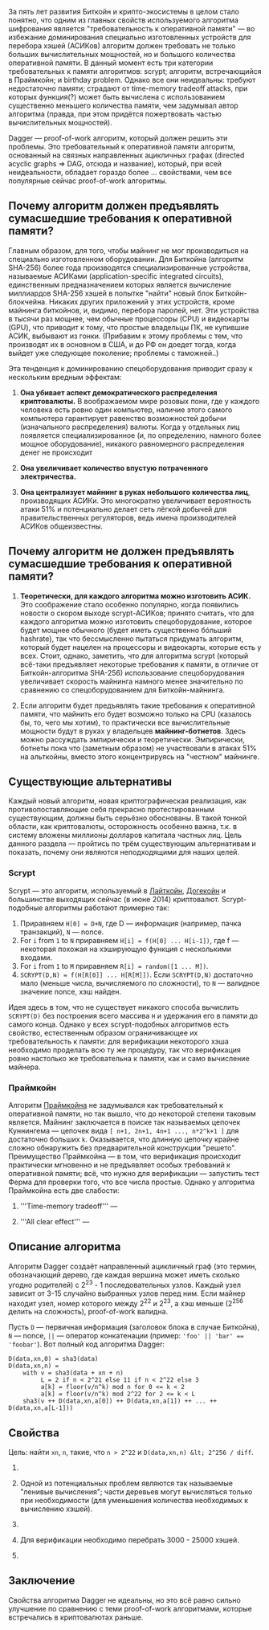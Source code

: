 За пять лет развития Биткойн и крипто-экосистемы в целом стало понятно, что одним из главных свойств используемого алгоритма шифрования является "требовательность к оперативной памяти" — во избежание доминирования специально изготовленных устройств для перебора хэшей (АСИКов) алгоритм должен требовать не только больших вычислительных мощностей, но и большого количества оперативной памяти. В данный момент есть три категории требовательных к памяти алгоритмов: scrypt; алгоритм, встречающийся в Праймкойн; и birthday problem. Однако все они неидеальны: требуют недостаточно памяти; страдают от time-memory tradeoff attacks, при которых функция(?) может быть вычислена с использованием существенно меньшего количества памяти, чем задумывал автор алгоритма (правда, при этом придётся пожертвовать частью вычислительных мощностей).

Dagger — proof-of-work алгоритм, который должен решить эти проблемы. Это требовательный к оперативной памяти алгоритм, основанный на связных направленных ацикличных графах (directed acyclic graphs => DAG, отсюда и название), который, при всей неидеальности, обладает гораздо более ...  свойствами, чем все популярные сейчас proof-of-work алгоритмы.

## Почему алгоритм должен предъявлять сумасшедшие требования к оперативной памяти?

Главным образом, для того, чтобы майнинг не мог производиться на специально изготовленном оборудовании. Для Биткойна (алгоритм SHA-256) более года производятся специализированные устройства, называемые АСИКами (application-specific integrated circuits), единственным предназначением которых является вычисление миллиардов SHA-256 хэшей в попытке "найти" новый блок Биткойн-блокчейна. Никаких других приложений у этих устройств, кроме майнинга биткойнов, и, видимо, перебора паролей, нет. Эти устройства в тысячи раз мощнее, чем обычные процессоры (CPU) и видеокарты (GPU), что приводит к тому, что простые владельцы ПК, не купившие АСИК, выбывают из гонки. (Прибавим к этому проблемы с тем, что производят их в основном в США, и до РФ он доедет тогда, когда выйдет уже следующее поколение; проблемы с таможней..)

Эта тенденция к доминированию спецоборудования приводит сразу к нескольким вредным эффектам:

1. **Она убивает аспект демократического распределения криптовалюты.** В воображаемом мире розовых пони, где у каждого человека есть ровно один компьютер, наличие этого самого компьютера гарантирует равенство возможностей добычи (изначального распределения) валюты. Когда у отдельных лиц появляется специализированное (и, по определению, намного более мощное оборудование), никакого равномерного распределения денег не происходит

2. **Она увеличивает количество впустую потраченного электричества.**

3. **Она централизует майнинг в руках небольшого количества лиц**, производящих АСИКи. Это многократно увеличивает вероятность атаки 51% и потенциально делает сеть лёгкой добычей для правительственных регуляторов, ведь имена производителей АСИКов общеизвестны.


## Почему алгоритм не должен предъявлять сумасшедшие требования к оперативной памяти?

1. **Теоретически, для каждого алгоритма можно изготовить АСИК.** Это соображение стало особенно популярно, когда появились новости о скором выходе scrypt-АСИКов; принято считать, что для каждого алгоритма можно изготовить спецоборудование, которое будет мощнее обычного (будет иметь существенно бóльший hashrate), так что бессмысленно пытаться придумать алгоритм, который будет нацелен на процессоры и видеокарты, которые есть у всех. Стоит, однако, заметить, что для алгоритма scrypt (который всё-таки предъявляет некоторые требования к памяти, в отличие от Биткойн-алгоритма SHA-256) использование спецоборудования увеличивает скорость майнинга намного менее значительно по сравнению со спецоборудованием для Биткойн-майнинга.

2. Если алгоритм будет предъявлять такие требования к оперативной памяти, что майнить его будет возможно только на CPU (казалось бы, то, чего мы хотим), то практически все вычислительные мощности будут в руках у владельцев **майнинг-ботнетов**. Здесь можно рассуждать эмпирически и теоретически. Эмпирически, ботнеты пока что (заметным образом) не участвовали в атаках 51% на альткойны, вместо этого концентрируясь на "честном" майнинге. 




## Существующие альтернативы

Каждый новый алгоритм, новая криптографическая реализация, как противопоставляющие себя прекрасно протестированным существующим, должны быть серьёзно обоснованы. В такой тонкой области, как криптовалюты, осторожность особенно важна, т.к. в систему вложены миллионы долларов капитала частных лиц. Цель данного раздела — пройтись по трём существующим альтернативам и показать, почему они являются неподходящими для наших целей.

### Scrypt

Scrypt — это алгоритм, используемый в [Лайткойн](https://litecoin.org/ru/), [Догекойн](http://dogecoin.com/) и большинстве выходящих сейчас (в июне 2014) криптовалют. Scrypt-подобные алгоритмы работают примерно так:

1. Приравняем `H[0] = D+N`, где D — информация (например, пачка транзакций), `N` — nonce.
2. For `i` from `1` to `N` приравняем `H[i] = f(H[0] ... H[i-1])`, где f — некоторая похожая на хэширующую функция с несколькими входами.
3. For `i` from `1` to `M` приравняем `R[i] = random([1 ... M])`.
4. `SCRYPT(D,N) = f(H[R[0]] ... H[R[M]])`. Если `SCRYPT(D,N)` достаточно мало (меньше числа, вычисляемого по сложности), то `N` — валидное значение nonce, хэш найден.

Идея здесь в том, что не существует никакого способа вычислить `SCRYPT(D)` без построения всего массива `H` и удержания его в памяти до самого конца. Однако у всех scrypt-подобных алгоритмов есть свойство, естественным образом ограничивающее их требовательность к памяти: для верификации некоторого хэша необходимо проделать всю ту же процедуру, так что верификация ровно настолько же требовательна к памяти, как и само вычисление майнера.


### Праймкойн 

Алгоритм [Праймкойна](http://primecoin.io/) не задумывался как требовательный к оперативной памяти, но так вышло, что до некоторой степени таковым является. Майнинг заключается в поиске так называемых цепочек Куннингема — цепочек вида `[ n+1, 2n+1, 4n+1 ..., n*2^k+1 ]` для достаточно больших `k`. Оказывается, что длинную цепочку крайне сложно обнаружить без предварительной конструкции "решето". Преимущество Праймкойна — в том, что верификация происходит практически мгновенно и не предъявляет особых требований к оперативной памяти; всё, что нужно для верификации — запустить тест Ферма для проверки того, что все числа простые. Однако у алгоритма Праймкойна есть две слабости:

1. '''Time-memory tradeoff''' — 

2. '''All clear effect''' — 

## Описание алгоритма

Алгоритм Dagger создаёт направленный ацикличный граф (это термин, обозначающий дерево, где каждая вершина может иметь сколько угодно родителей) с 2<sup>23</sup> - 1 последовательных узлов. Каждый узел зависит от 3-15 случайно выбранных узлов перед ним. Если майнер находит узел, номер которого между 2<sup>22</sup> и 2<sup>23</sup>, а хэш меньше (2<sup>256</sup> делить на сложность), proof-of-work валидна.

Пусть `D` — первичная информация (заголовок блока в случае Биткойна), `N` — nonce, `||` — оператор конкатенации (пример: `'foo' || 'bar' == 'foobar'`). Вот полный код алгоритма Dagger:

```
D(data,xn,0) = sha3(data)
D(data,xn,n) =
    with v = sha3(data + xn + n)
         L = 2 if n < 2^21 else 11 if n < 2^22 else 3
         a[k] = floor(v/n^k) mod n for 0 <= k < 2
         a[k] = floor(v/n^k) mod 2^22 for 2 <= k < L
    sha3(v ++ D(data,xn,a[0]) ++ D(data,xn,a[1]) ++ ... ++ D(data,xn,a[L-1]))
```

## Свойства

Цель: найти `xn`, `n`, такие, что `n > 2^22` и `D(data,xn,n) &lt; 2^256 / diff`.

1.

2. Одной из потенциальных проблем являются так называемые "ленивые вычисления"; части деревьев могут вычисляться только при необходимости (для уменьшения количества необходимых к вычислению хэшей). 

3.

4. Для верификации необходимо перебрать 3000 - 25000 хэшей.

5.


## Заключение 

Свойства алгоритма Dagger не идеальны, но это всё равно сильно улучшение по сравнению с теми proof-of-work алгоритмами, которые встречались в криптовалютах раньше. 
